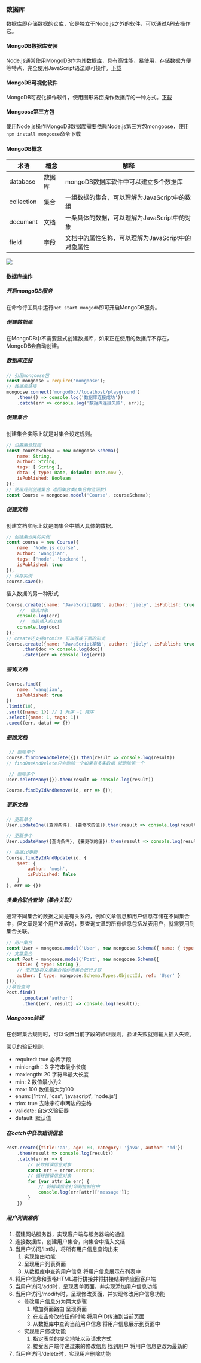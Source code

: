 ### 数据库

数据库即存储数据的仓库，它是独立于Node.js之外的软件，可以通过API去操作它。

#### MongoDB数据库安装

Node.js通常使用MongoDB作为其数据库，具有高性能，易使用，存储数据方便等特点，完全使用JavaScript语法即可操作。[下载](https://www.mongodb.com/download-center#community)

#### MongoDB可视化软件

MongoDB可视化操作软件，使用图形界面操作数据库的一种方式。[下载](https://www.mongodb.com/download-center#compass)

#### Mongoose第三方包

使用Node.js操作MongoDB数据库需要依赖Node.js第三方包mongoose，使用`npm install mongoose`命令下载

#### MongoDB概念

| 术语         | 概念   | 解释                             |
| ---------- | ---- | ------------------------------ |
| database   | 数据库  | mongoDB数据库软件中可以建立多个数据库         |
| collection | 集合   | 一组数据的集合，可以理解为JavaScript中的数组    |
| document   | 文档   | 一条具体的数据，可以理解为JavaScript中的对象    |
| field      | 字段   | 文档中的属性名称，可以理解为JavaScript中的对象属性 |

![](media/mongodb.png)

#### 数据库操作

##### 开启mongoDB服务

在命令行工具中运行`net start mongodb`即可开启MongoDB服务。

##### 创建数据库

在MongoDB中不需要显式创建数据库，如果正在使用的数据库不存在，MongoDB会自动创建。

##### 数据库连接

```javascript
// 引用mongoose包
const mongoose = require('mongoose');
// 数据库链接
mongoose.connect('mongodb://localhost/playground')
	.then(() => console.log('数据库连接成功'))
	.catch(err => console.log('数据库连接失败', err));
```

##### 创建集合

创建集合实际上就是对集合设定规则。

```javascript
// 设置集合规则
const courseSchema = new mongoose.Schema({
    name: String,
    author: String,
    tags: [ String ],
    data: { type: Date, default: Date.now },
    isPublished: Boolean
});
// 使用规则创建集合 返回集合类(集合构造函数)
const Course = mongoose.model('Course', courseSchema);
```

##### 创建文档

创建文档实际上就是向集合中插入具体的数据。

```javascript
// 创建集合类的实例
const course = new Course({
    name: 'Node.js course',
    author: 'wangjian',
    tags: ['node', 'backend'],
    isPublished: true
});
// 保存实例
course.save();
```

插入数据的另一种形式

```javascript
Course.create({name: 'JavaScript基础', author: 'jiely', isPublish: true}, (err, doc) => { 
     //  错误对象
    console.log(err)
     //  当前插入的文档
    console.log(doc)
});
// create还支持promise 可以写成下面的形式
Course.create({name: 'JavaScript基础', author: 'jiely', isPublish: true})
      .then(doc => console.log(doc))
      .catch(err => console.log(err))

```



##### 查询文档

```javascript
Course.find({
    name: 'wangjian',
    isPublished: true
})
.limit(10),
.sort({name: 1}) // 1 升序 -1 降序
.select({name: 1, tags: 1})
.exec((err, data) => {})
```

##### 删除文档

```javascript
 // 删除单个
Course.findOneAndDelete({}).then(result => console.log(result))
// findOneAndDelete只会删除一个如果有多条数据 就删除第一个
```

```javascript
 // 删除多个
User.deleteMany({}).then(result => console.log(result))
```

```javascript
Course.findByIdAndRemove(id, err => {});
```

##### 更新文档

```javascript
// 更新单个
User.updateOne({查询条件}, {要修改的值}).then(result => console.log(result))

```

```javascript
// 更新多个
User.updateMany({查询条件}, {要更改的值}).then(result => console.log(result))

```

```javascript
// 根据id更新
Course.findByIdAndUpdate(id, {
    $set: {
        author: 'mosh',
        isPublished: false
    }
}, err => {})
```

##### 多集合联合查询（集合关联）

通常不同集合的数据之间是有关系的，例如文章信息和用户信息存储在不同集合中，但文章是某个用户发表的，要查询文章的所有信息包括发表用户，就需要用到集合关联。 

```javascript
// 用户集合
const User = mongoose.model('User', new mongoose.Schema({ name: { type: String } })); 
// 文章集合
const Post = mongoose.model('Post', new mongoose.Schema({
    title: { type: String },
    // 使用ID将文章集合和作者集合进行关联
    author: { type: mongoose.Schema.Types.ObjectId, ref: 'User' }
}));
//联合查询
Post.find()
      .populate('author')
      .then((err, result) => console.log(result));
```

##### Mongoose验证

在创建集合规则时，可以设置当前字段的验证规则，验证失败就则输入插入失败。

常见的验证规则:

- required: true 必传字段
- minlength：3 字符串最小长度
- maxlength: 20 字符串最大长度
- min: 2 数值最小为2
- max: 100 数值最大为100
- enum: ['html', 'css', 'javascript', 'node.js']
- trim: true 去除字符串两边的空格
- validate: 自定义验证器
- default: 默认值		

##### 在catch中获取错误信息

```javascript
Post.create({title:'aa', age: 60, category: 'java', author: 'bd'})
	.then(result => console.log(result))
	.catch(error => {
		// 获取错误信息对象
		const err = error.errors;
		// 循环错误信息对象
		for (var attr in err) {
			// 将错误信息打印到控制台中
			console.log(err[attr]['message']);
		}
	})
```



##### 用户列表案例

1. 搭建网站服务器，实现客户端与服务器端的通信
2. 连接数据库，创建用户集合，向集合中插入文档
3. 当用户访问/list时，将所有用户信息查询出来
   1.    实现路由功能
   2.   呈现用户列表页面
   3.   从数据库中查询用户信息 将用户信息展示在列表中
4. 将用户信息和表格HTML进行拼接并将拼接结果响应回客户端
5. 当用户访问/add时，呈现表单页面，并实现添加用户信息功能
6. 当用户访问/modify时，呈现修改页面，并实现修改用户信息功能
   - 修改用户信息分为两大步骤
     1. 增加页面路由 呈现页面
     2. 在点击修改按钮的时候 将用户ID传递到当前页面
     3. 从数据库中查询当前用户信息 将用户信息展示到页面中
   - 实现用户修改功能
     1. 指定表单的提交地址以及请求方式
     2. 接受客户端传递过来的修改信息 找到用户 将用户信息更改为最新的
7. 当用户访问/delete时，实现用户删除功能